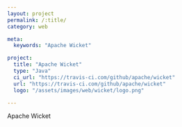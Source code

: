 ```yaml
---
layout: project
permalink: /:title/
category: web

meta:
  keywords: "Apache Wicket"

project:
  title: "Apache Wicket"
  type: "Java"
  ci_url: "https://travis-ci.com/github/apache/wicket"
  url: "https://travis-ci.com/github/apache/wicket"
  logo: "/assets/images/web/wicket/logo.png"

---
```

<p>Apache Wicket</p>
